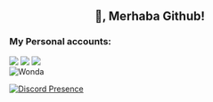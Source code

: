 <h2 align="center">👋, Merhaba Github!</h2>

<h3>My Personal accounts:</h3>
<p align="left">
<a href="https://discord.com/users/389168690899320842" target"blank_"><img src="https://img.shields.io/badge/discord%20-7289DA.svg?&style=for-the-badge&logo=discord&logoColor=white"></a>
</a>
<a href="https://instagram.com/wondabadx" target"blank_"><img src="https://img.shields.io/badge/INSTAGRAM%20-DC3175.svg?&style=for-the-badge&logo=instagram&logoColor=white"></a>
<a href="https://github.com/wonda.js" target"blank_"><img src="https://img.shields.io/badge/GitHub%20-191717.svg?&style=for-the-badge&logo=github&logoColor=white"></a>
</br><img src="https://komarev.com/ghpvc/?username=wondajs&color=dc143c&label=Ziyaretçi&color=6182e1" alt="Wonda"/>


[![Discord Presence](https://lanyard-profile-readme.vercel.app/api/389168690899320842 )](https://discord.com/users/389168690899320842)
</p>
